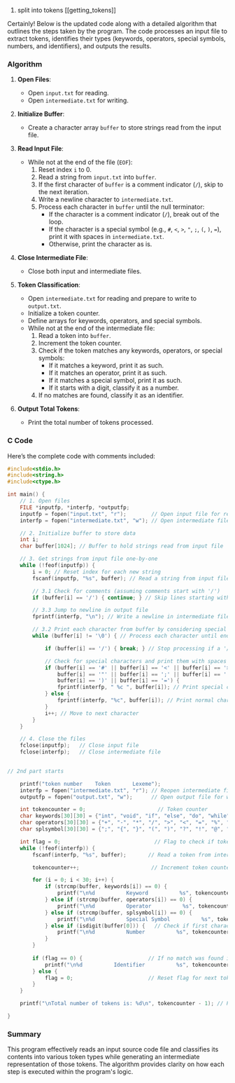 
1. split into tokens [[getting_tokens]]


Certainly! Below is the updated code along with a detailed algorithm that outlines the steps taken by the program. The code processes an input file to extract tokens, identifies their types (keywords, operators, special symbols, numbers, and identifiers), and outputs the results.

### Algorithm

1. **Open Files**:
   - Open `input.txt` for reading.
   - Open `intermediate.txt` for writing.

2. **Initialize Buffer**:
   - Create a character array `buffer` to store strings read from the input file.

3. **Read Input File**:
   - While not at the end of the file (`EOF`):
     1. Reset index `i` to 0.
     2. Read a string from `input.txt` into `buffer`.
     3. If the first character of `buffer` is a comment indicator (`/`), skip to the next iteration.
     4. Write a newline character to `intermediate.txt`.
     5. Process each character in `buffer` until the null terminator:
        - If the character is a comment indicator (`/`), break out of the loop.
        - If the character is a special symbol (e.g., `#`, `<`, `>`, `"`, `;`, `(`, `)`, `=`), print it with spaces in `intermediate.txt`.
        - Otherwise, print the character as is.

4. **Close Intermediate File**:
   - Close both input and intermediate files.

5. **Token Classification**:
   - Open `intermediate.txt` for reading and prepare to write to `output.txt`.
   - Initialize a token counter.
   - Define arrays for keywords, operators, and special symbols.
   - While not at the end of the intermediate file:
     1. Read a token into `buffer`.
     2. Increment the token counter.
     3. Check if the token matches any keywords, operators, or special symbols:
        - If it matches a keyword, print it as such.
        - If it matches an operator, print it as such.
        - If it matches a special symbol, print it as such.
        - If it starts with a digit, classify it as a number.
     4. If no matches are found, classify it as an identifier.

6. **Output Total Tokens**:
   - Print the total number of tokens processed.

### C Code

Here’s the complete code with comments included:

```c
#include<stdio.h>
#include<string.h>
#include<ctype.h>

int main() {
    // 1. Open files
    FILE *inputfp, *interfp, *outputfp;
    inputfp = fopen("input.txt", "r");        // Open input file for reading
    interfp = fopen("intermediate.txt", "w"); // Open intermediate file for writing

    // 2. Initialize buffer to store data
    int i;
    char buffer[1024]; // Buffer to hold strings read from input file

    // 3. Get strings from input file one-by-one
    while (!feof(inputfp)) {
        i = 0; // Reset index for each new string
        fscanf(inputfp, "%s", buffer); // Read a string from input file

        // 3.1 Check for comments (assuming comments start with '/')
        if (buffer[i] == '/') { continue; } // Skip lines starting with '/'

        // 3.3 Jump to newline in output file
        fprintf(interfp, "\n"); // Write a newline in intermediate file

        // 3.2 Print each character from buffer by considering special characters and normal characters separately
        while (buffer[i] != '\0') { // Process each character until end of string

            if (buffer[i] == '/') { break; } // Stop processing if a '/' is encountered

            // Check for special characters and print them with spaces
            if (buffer[i] == '#' || buffer[i] == '<' || buffer[i] == '>' || 
                buffer[i] == '"' || buffer[i] == ';' || buffer[i] == '(' || 
                buffer[i] == ')' || buffer[i] == '=') {
                fprintf(interfp, " %c ", buffer[i]); // Print special character with spaces
            } else {
                fprintf(interfp, "%c", buffer[i]); // Print normal character
            }
            i++; // Move to next character
        }
    }

    // 4. Close the files 
    fclose(inputfp);   // Close input file
    fclose(interfp);   // Close intermediate file

    
// 2nd part starts

    printf("token number    Token       Lexeme");
    interfp = fopen("intermediate.txt", "r"); // Reopen intermediate file for reading
    outputfp = fopen("output.txt", "w");      // Open output file for writing

    int tokencounter = 0;                       // Token counter
    char keywords[30][30] = {"int", "void", "if", "else", "do", "while"}; // List of keywords
    char operators[30][30] = {"+", "-", "*", "/", ">", "<", "=", "%", "&", "|"}; // List of operators
    char splsymbol[30][30] = {";", "{", "}", "(", ")", "?", "!", "@", "#", "."}; // List of special symbols

    int flag = 0;                              // Flag to check if token is recognized
    while (!feof(interfp)) {
        fscanf(interfp, "%s", buffer);       // Read a token from intermediate file

        tokencounter++;                       // Increment token counter

        for (i = 0; i < 30; i++) {
            if (strcmp(buffer, keywords[i]) == 0) {
                printf("\n%d          Keyword          %s", tokencounter, buffer); flag = 1;
            } else if (strcmp(buffer, operators[i]) == 0) {
                printf("\n%d          Operator          %s", tokencounter, buffer); flag = 1;
            } else if (strcmp(buffer, splsymbol[i]) == 0) {
                printf("\n%d          Special Symbol          %s", tokencounter, buffer); flag = 1;
            } else if (isdigit(buffer[0])) {   // Check if first character is a digit
                printf("\n%d          Number          %s", tokencounter, buffer); flag = 1; break;
            }
        }
        
        if (flag == 0) {                     // If no match was found in previous checks
            printf("\n%d          Identifier          %s", tokencounter, buffer);
        } else {
            flag = 0;                        // Reset flag for next token check
        }
    }

    printf("\nTotal number of tokens is: %d\n", tokencounter - 1); // Print total number of tokens excluding last increment

}
```

### Summary

This program effectively reads an input source code file and classifies its contents into various token types while generating an intermediate representation of those tokens. The algorithm provides clarity on how each step is executed within the program's logic.